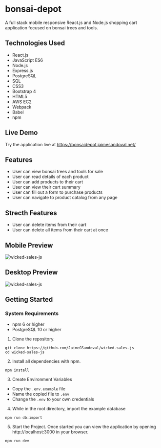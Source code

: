 # bonsai-depot
A full stack mobile responsive React.js and Node.js shopping cart application focused on bonsai trees and tools.

## Technologies Used
- React.js
- JavaScript ES6
- Node.js
- Express.js
- PostgreSQL
- SQL
- CSS3
- Bootstrap 4
- HTML5
- AWS EC2
- Webpack
- Babel
- npm

## Live Demo
Try the application live at https://bonsaidepot.jaimesandoval.net/

## Features
- User can view bonsai trees and tools for sale
- User can read details of each product
- User can add products to their cart
- User can view their cart summary
- User can fill out a form to purchase products
- User can navigate to product catalog from any page

## Strecth Features
- User can delete items from their cart
- User can delete all items from their cart at once

## Mobile Preview 
![wicked-sales-js](/server/public/images/bonsai-mobile.gif)

## Desktop Preview
![wicked-sales-js](/server/public/images/bonsai-desktop.gif)

## Getting Started

### System Requirements
- npm 6 or higher
- PostgreSQL 10 or higher

1. Clone the repository.
```shell
git clone https://github.com/JaimeGSandoval/wicked-sales-js
cd wicked-sales-js
```
2. Install all dependencies with npm.
```
npm install
```
3. Create Environment Variables
- Copy the ```.env.example``` file
- Name the copied file to `.env`
- Change the `.env` to your own credentials

4. While in the root directory, import the example database
```
npm run db:import
```
5. Start the Project. Once started you can view the application by opening http://localhost:3000 in your browser.
```
npm run dev
```

